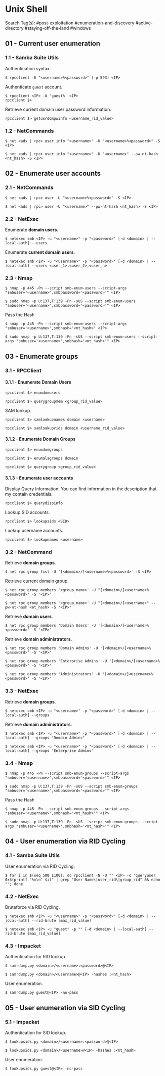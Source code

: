 # Unix Shell

Search Tag(s): #post-exploitation #enumeration-and-discovery #active-directory #staying-off-the-land #windows

## 01 - Current user enumeration

### 1.1 - Samba Suite Utils

Authentication syntax.

```
$ rpcclient -U "<username>%<password>" [-p 593] <IP>
```

Authenticate `guest` account.

```
$ rpcclient <IP> -U 'guest%' <IP>
rpcclient $>
```

Retrieve current domain user password information.

```
rpcclient $> getusrdompwinfo <username_rid_value>
```

### 1.2 - NetCommands

```
$ net <ads | rpc> user info "<username>" -U "<username>%<password>" -S <IP>

$ net <ads | rpc> user info "<username>" -U "<username>" --pw-nt-hash <nt_hash> -S <IP>
```

## 02 - Enumerate user accounts

### 2.1 - NetCommands

```
$ net <ads | rpc> user -U "<username>%<password>" -S <IP>

$ net <ads | rpc> user -U "<username>" --pw-nt-hash <nt_hash> -S <IP>
```

### 2.2 - NetExec

Enumerate **domain users**.

```
$ netexec smb <IP> -u "<username>" -p "<password>" [-d <domain> | --local-auth] --users
```

Enumerate **current domain users**.

```
$ netexec smb <IP> -u "<username>" -p "<password>" [-d <domain> | --local-auth] --users <user_1>,<user_2>,<user_n>
```

### 2.3 - Nmap

```
$ nmap -p 445 -Pn --script smb-enum-users --script-args "smbuser='<username>',smbpassword='<password>'" <IP>

$ sudo nmap -p U:137,T:139 -Pn -sUS --script smb-enum-users "smbuser='<username>',smbpassword='<password>'" <IP>
```

Pass the Hash

```
$ nmap -p 445 -Pn --script smb-enum-users --script-args "smbuser='<username>',smbhash='<nt_hash>' <IP>

$ sudo nmap -p U:137,T:139 -Pn -sUS --script smb-enum-users --script-args "smbuser='<username>',smbhash='<nt_hash>'" <IP>
```

## 03 - Enumerate groups

### 3.1 - RPCClient

#### 3.1.1 - Enumerate Domain Users

```
rpcclient $> enumdomusers

rpcclient $> querygroupmem <group_rid_value>
```

SAM lookup.

```
rpcclient $> samlookupnames domain <username>

rpcclient $> samlookuprids domain <username_rid_value>
```

#### 3.1.2 - Enumerate Domain Groups

```
rpcclient $> enumdomgroups

rpcclient $> enumalsgroups domain

rpcclient $> querygroup <group_rid_value>
```

#### 3.1.3 - Enumerate user accounts

Display Query Information. You can find information in the description that my contain credentials.

```
rpcclient $> querydispinfo
```

Lookup SID accounts.

```
rpcclient $> lookupsids <SID>
```

Lookup username accounts.

```
rpcclient $> lookupnames <username>
```

### 3.2 - NetCommand

Retrieve **domain groups**.

```
$ net rpc group list -U '[<domain>/]<username>%<password>' -S <IP>
```

Retrieve current domain group.

```
$ net rpc group members '<group_name>' -U "[<domain>/]<username>%<password>" -S '<IP>'

$ net rpc group members '<group_name>' -U "[<domain>/]<username>" --pw-nt-hash <nt_hash> -S '<IP>'
```

Retrieve **domain users**.

```
$ net rpc group members 'Domain Users' -U '[<domain>/]<username>%<password>' -S '<IP>'
```

Retrieve **domain administrators**.

```
$ net rpc group members 'Domain Admins' -U '[<domain>/]<username>%<password>' -S '<IP>'

$ net rpc group members 'Enterprise Admins' -U '[<domain>/]<username>%<password>' -S '<IP>'

$ net rpc group members 'Administrators' -U '[<domain>/]<username>%<password>' -S '<IP>'
```

### 3.3 - NetExec

Retrieve **domain groups**.

```
$ netexec smb <IP> -u "<username>" -p "<password>" [-d <domain> | --local-auth] --groups
```

Retrieve **domain administrators**.

```
$ netexec smb <IP> -u "<username>" -p "<password>" [-d <domain> | --local-auth] --groups "Domain Admins"

$ netexec smb <IP> -u "<username>" -p "<password>" [-d <domain> | --local-auth] --groups "Enterprise Admins"
```

### 3.4 - Nmap

```
$ nmap -p 445 -Pn --script smb-enum-groups --script-args "smbuser='<username>',smbpassword='<password>'" <IP>

$ sudo nmap -p U:137,T:139 -Pn -sUS --script smb-enum-groups "smbuser='<username>',smbpassword='<password>'" <IP>
```

Pass the Hash

```
$ nmap -p 445 -Pn --script smb-enum-groups --script-args "smbuser='<username>',smbhash='<nt_hash>'" <IP>

$ sudo nmap -p U:137,T:139 -Pn -sUS --script smb-enum-groups --script-args "smbuser='<username>',smbhash='<nt_hash>'" <IP>
```

## 04 - User enumeration via RID Cycling

### 4.1 - Samba Suite Utils

User enumeration via RID Cycling.

```
$ for i in $(seq 500 1100); do rpcclient -N -U "" <IP> -c "queryuser 0x$(printf '%x\n' $i)" | grep "User Name\|user_rid\|group_rid" && echo ""; done
```

### 4.2 - NetExec

Bruteforce via RID Cycling.

```
$ netexec smb <IP> -u "<username>" -p "<password>" [-d <domain> | --local-auth] --rid-brute [max_rid_value]

$ netexec smb <IP> -u "guest" -p "" [-d <domain> | --local-auth] --rid-brute [max_rid_value]
```

### 4.3 - Impacket

Authentication for RID lookup.

```
$ samrdump.py <domain>/<username>:<password>@<IP>

$ samrdump.py <domain>/<username>@<IP> -hashes :<nt_hash>
```

User enumeration.

```
$ samrdump.py guest@<IP> -no-pass
```

## 05 - User enumeration via SID Cycling

### 5.1 - Impacket

Authentication for SID lookup.

```
$ lookupsids.py <domain>/<username>:<password>@<IP>

$ lookupsids.py <domain>/<username>@<IP> -hashes :<nt_hash>
```

User enumeration.

```
$ lookupsids.py guest@<IP> -no-pass
```